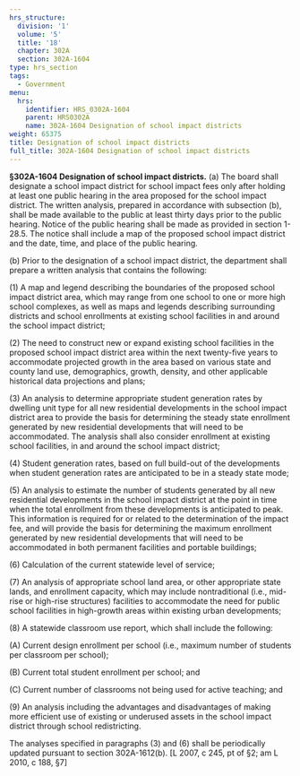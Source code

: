 ```yaml
---
hrs_structure:
  division: '1'
  volume: '5'
  title: '18'
  chapter: 302A
  section: 302A-1604
type: hrs_section
tags:
  - Government
menu:
  hrs:
    identifier: HRS_0302A-1604
    parent: HRS0302A
    name: 302A-1604 Designation of school impact districts
weight: 65375
title: Designation of school impact districts
full_title: 302A-1604 Designation of school impact districts
---
```

**§302A-1604 Designation of school impact districts.** (a) The board shall designate a school impact district for school impact fees only after holding at least one public hearing in the area proposed for the school impact district. The written analysis, prepared in accordance with subsection (b), shall be made available to the public at least thirty days prior to the public hearing. Notice of the public hearing shall be made as provided in section 1-28.5\. The notice shall include a map of the proposed school impact district and the date, time, and place of the public hearing.

(b) Prior to the designation of a school impact district, the department shall prepare a written analysis that contains the following:

(1) A map and legend describing the boundaries of the proposed school impact district area, which may range from one school to one or more high school complexes, as well as maps and legends describing surrounding districts and school enrollments at existing school facilities in and around the school impact district;

(2) The need to construct new or expand existing school facilities in the proposed school impact district area within the next twenty-five years to accommodate projected growth in the area based on various state and county land use, demographics, growth, density, and other applicable historical data projections and plans;

(3) An analysis to determine appropriate student generation rates by dwelling unit type for all new residential developments in the school impact district area to provide the basis for determining the steady state enrollment generated by new residential developments that will need to be accommodated. The analysis shall also consider enrollment at existing school facilities, in and around the school impact district;

(4) Student generation rates, based on full build-out of the developments when student generation rates are anticipated to be in a steady state mode;

(5) An analysis to estimate the number of students generated by all new residential developments in the school impact district at the point in time when the total enrollment from these developments is anticipated to peak. This information is required for or related to the determination of the impact fee, and will provide the basis for determining the maximum enrollment generated by new residential developments that will need to be accommodated in both permanent facilities and portable buildings;

(6) Calculation of the current statewide level of service;

(7) An analysis of appropriate school land area, or other appropriate state lands, and enrollment capacity, which may include nontraditional (i.e., mid-rise or high-rise structures) facilities to accommodate the need for public school facilities in high-growth areas within existing urban developments;

(8) A statewide classroom use report, which shall include the following:

(A) Current design enrollment per school (i.e., maximum number of students per classroom per school);

(B) Current total student enrollment per school; and

(C) Current number of classrooms not being used for active teaching; and

(9) An analysis including the advantages and disadvantages of making more efficient use of existing or underused assets in the school impact district through school redistricting.

The analyses specified in paragraphs (3) and (6) shall be periodically updated pursuant to section 302A-1612(b). [L 2007, c 245, pt of §2; am L 2010, c 188, §7]